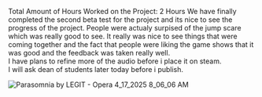 Total Amount of Hours Worked on the Project: 2 Hours 
We have finally completed the second beta test for the project and its nice to see the progress of the project. 
People were actualy surpised of the jump scare which was really good to see. 
It really was nice to see things that were coming together and the fact that people were liking the game shows that it was good and the feedback was taken really well.  
I have plans to refine more of the audio before i place it on steam.  
I will ask dean of students later today before i publish.  

![Parasomnia by LEGIT - Opera 4_17_2025 8_06_06 AM](https://github.com/user-attachments/assets/17826dc3-5d36-4bb2-8389-64c95479f8c9)
